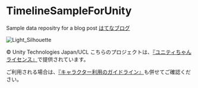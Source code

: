 # TimelineSampleForUnity

Sample data repositry for a blog post [はてなブログ](https://tech.spark-creative.co.jp/entry/2021/04/21/180416)


![Light_Silhouette](https://user-images.githubusercontent.com/49176981/115559089-54968980-a2ee-11eb-8915-c7d3ff90994e.png)

© Unity Technologies Japan/UCL
こちらのプロジェクトは、[『ユニティちゃんライセンス』](http://unity-chan.com/download/license.html)で提供されています。

ご利用される場合は、[『キャラクター利用のガイドライン』](http://unity-chan.com/download/guideline.html)も併せてご確認ください。
